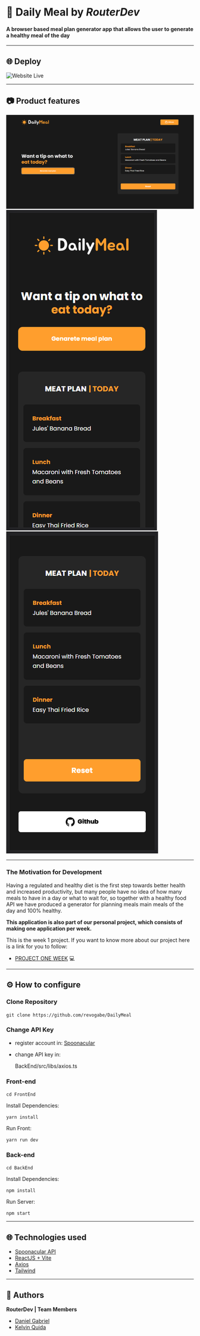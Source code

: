 # 🥞 Daily Meal by _RouterDev_

#### **A browser based meal plan generator app** that allows the user to generate a healthy meal of the day

---
## 🌐 Deploy

![Website Live](daily-meal.vercel.app)

---

## 📷 Product features

![Web Version](FrontEnd/src/assets/Homepage.png)
![Mobile Version2](FrontEnd/src/assets/Mobile%20Top.png) ![Mobile Version](FrontEnd/src/assets/Mobile%20Bottom.png)

---

### The Motivation for Development

Having a regulated and healthy diet is the first step towards better health and increased productivity, but many people have no idea of ​​how many meals to have in a day or what to wait for, so together with a healthy food API we have produced a generator for planning meals main meals of the day and 100% healthy.

**This application is also part of our personal project, which consists of making one application per week.**

This is the week 1 project. If you want to know more about our project here is a link for you to follow:

- [PROJECT ONE WEEK](https://github.com/aquiname) 💻

---

## ⚙️ How to configure

### Clone Repository

    git clone https://github.com/revogabe/DailyMeal
    
### Change API Key
- register account in: [Spoonacular](https://spoonacular.com/)
- change API key in:

    BackEnd/src/libs/axios.ts

### Front-end

    cd FrontEnd

Install Dependencies:

    yarn install

Run Front:

    yarn run dev

### Back-end

    cd BackEnd

Install Dependencies:

    npm install

Run Server:

    npm start

---

## 🌐 Technologies used

- [Spoonacular API](https://spoonacular.com/)
- [ReactJS + Vite](https://vitejs.dev/)
- [Axios](https://axios-http.com/)
- [Tailwind](https://tailwindcss.com/)

---

## 🙋 Authors

**RouterDev | Team Members**

- [Daniel Gabriel](https://github.com/revogabe)
- [Kelvin Quida](https://github.com/kazz2433)
